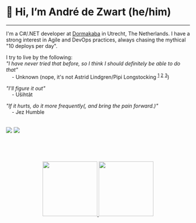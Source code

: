# 👋 Hi, I’m André de Zwart (he/him)

---
I'm a C#/.NET developer at [Dormakaba](https://www.dormakaba.com/nl-nl/atimo) in Utrecht, The Netherlands. I have a strong interest in Agile and DevOps practices, always chasing the mythical "10 deploys per day".

I try to live by the following:  
_"I have never tried that before, so I think I should definitely be able to do that"_  
&nbsp;&nbsp;&nbsp;&nbsp;\- Unknown (nope, it's not Astrid Lindgren/Pipi Longstocking <sup>[1](https://kjoek.nl/2018/12/28/waar-zegt-pippi-langkous-ik-heb-het-nog-nooit-gedaan-dus-ik-denk-dat-ik-het-wel-kan/)</sup> <sup>[2](https://kjoek.nl/2020/05/21/hoe-gaat-het-nu-met-ik-heb-het-nog-nooit-gedaan-dus-ik-denk-dat-ik-het-wel-kan/)</sup> <sup>[3](https://hjbib.dk/nyheder/tillykke/det-har-pippi-aldrig-sagt)</sup>)  

_"I'll figure it out"_  
&nbsp;&nbsp;&nbsp;&nbsp;\- Ušihtât

_"If it hurts, do it more frequently(, and bring the pain forward.)"_  
&nbsp;&nbsp;&nbsp;&nbsp;\- Jez Humble

[![](https://img.shields.io/badge/Twitter-1DA1F2?style=for-the-badge&logo=twitter&logoColor=white)](https://twitter.com/andre_de_zwart)  [![](https://img.shields.io/badge/linkedin-%230077B5.svg?style=for-the-badge&logo=linkedin)](https://www.linkedin.com/in/andredezwart/)  
<br>
---
<br>
<p align="center">
<a href="https://github.com/adezwart">
  <img height="150em" src="https://github-readme-stats-eight-theta.vercel.app/api?username=adezwart&show_icons=true&theme=algolia&include_all_commits=true&count_private=true"/>
  <img height="150em" src="https://github-readme-stats-eight-theta.vercel.app/api/top-langs/?username=adezwart&layout=compact&langs_count=8&theme=algolia"/>
</a>
</p>
